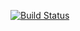 [![Build Status](https://travis-ci.org/miguelsimoes/parameter-bag.svg?branch=master)](https://travis-ci.org/miguelsimoes/parameter-bag)
